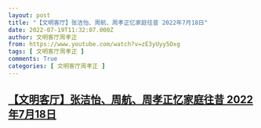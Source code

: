 ```yaml
---
layout: post
title: "【文明客厅】张洁怡、周航、周孝正忆家庭往昔 2022年7月18日"
date: 2022-07-19T11:32:07.000Z
author: 文明客厅周孝正
from: https://www.youtube.com/watch?v=zE3yUyy5Oxg
tags: [ 文明客厅周孝正 ]
comments: True
categories: [ 文明客厅周孝正 ]
---
```

<!--1658230327000-->
[【文明客厅】张洁怡、周航、周孝正忆家庭往昔 2022年7月18日](https://www.youtube.com/watch?v=zE3yUyy5Oxg)
------

<div>

</div>
